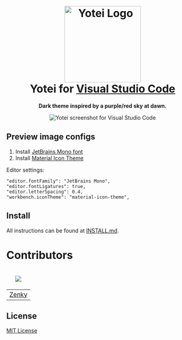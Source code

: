 <h1 align="center">
  <br>
  <img src="https://i.imgur.com/6Do3vfl.png" alt="Yotei Logo" width="200">
  <br>
  Yotei for <a href="https://code.visualstudio.com/">Visual Studio Code</a>
  <br>
</h1>

<p align="center">
  <strong>Dark theme inspired by a purple/red sky at dawn.</strong>
</p>

<p align="center">
  <img alt="Yotei screenshot for Visual Studio Code" src="https://i.imgur.com/3yXbAKh.jpg">
</p>

## Preview image configs

1. Install [JetBrains Mono font](https://www.jetbrains.com/lp/mono/)
2. Install [Material Icon Theme](https://marketplace.visualstudio.com/items?itemName=PKief.material-icon-theme)

Editor settings:

```
"editor.fontFamily": "JetBrains Mono",
"editor.fontLigatures": true,
"editor.letterSpacing": 0.4,
"workbench.iconTheme": "material-icon-theme",
```

## Install

All instructions can be found at [INSTALL.md](./INSTALL.md).

# Contributors
<table>
  <thead>
    <tr>
      <td valign="bottom"><p align="center">
  <a href="https://github.com/bzenky">
    <img src="https://github.com/bzenky.png?size=100" align="center" />
  </a>
</p></td>
    </tr>
  </thead>

  <tbody>
    <td><a href="https://github.com/bzenky">Zenky</a></td>
  </tbody>
</table>

## License

[MIT License](./LICENSE)
